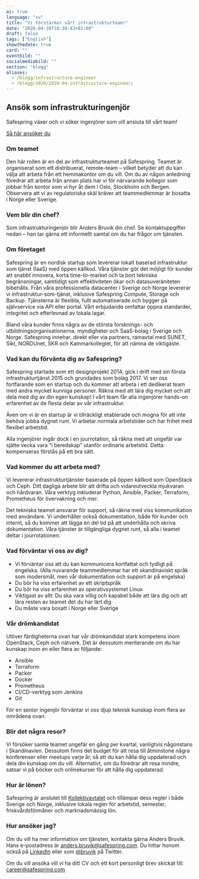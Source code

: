 ```yaml
---
ai: true
language: "sv"
title: "Vi förstärker vårt infrastrukturteam!"
date: "2020-04-28T10:39:43+02:00"
draft: false
tags: ["English"]
showthedate: true
card: ""
eventbild: ""
socialmediabild: ""
section: "blogg"
aliases:
  - /blogg/infrastructure-engineer
  - /blogg/2020/2020-04-infrastructure-engineer/
---
```

## Ansök som infrastrukturingenjör

<div class="ingress"><p>Safespring växer och vi söker ingenjörer som vill ansluta till vårt team!</p></div>

<a id="button" href="#apply">Så här ansöker du</a>

### Om teamet

Den här rollen är en del av infrastrukturteamet på Safespring. Teamet är organiserat som ett distribuerat, remote-team – vilket betyder att du kan välja att arbeta från ett hemmakontor om du vill. Om du av någon anledning föredrar att arbeta från annan plats har vi för närvarande kollegor som jobbar från kontor som vi hyr åt dem i Oslo, Stockholm och Bergen. Observera att vi av regulatoriska skäl kräver att teammedlemmar är bosatta i Norge eller Sverige.

### Vem blir din chef?

Som infrastrukturingenjör blir Anders Bruvik din chef. Se kontaktuppgifter nedan – han tar gärna ett informellt samtal om du har frågor om tjänsten.

### Om företaget

Safespring är en nordisk startup som levererar lokalt baserad infrastruktur som tjänst (IaaS) med öppen källkod. Våra tjänster gör det möjligt för kunder att snabbt innovera, korta time-to-market och ta bort tekniska begränsningar, samtidigt som effektiviteten ökar och datasuveräniteten bibehålls. Från våra professionella datacenter i Sverige och Norge levererar vi infrastruktur-som-tjänst, inklusive Safespring Compute, Storage och Backup. Tjänsterna är flexibla, fullt automatiserade och bygger på självservice via API eller portal. Vårt erbjudande omfattar öppna standarder, integritet och efterlevnad av lokala lagar.

Bland våra kunder finns några av de största forsknings- och utbildningsorganisationerna, myndigheter och SaaS-bolag i Sverige och Norge. Safespring innehar, direkt eller via partners, ramavtal med SUNET, Sikt, NORDUnet, SKR och Kammarkollegiet, för att nämna de viktigaste.

### Vad kan du förvänta dig av Safespring?

Safespring startade som ett designprojekt 2014, gick i drift med sin första infrastrukturtjänst 2015 och grundades som bolag 2017. Vi ser oss fortfarande som en startup och du kommer att arbeta i ett dedikerat team med andra mycket kunniga personer. Räkna med att lära dig mycket och att dela med dig av din egen kunskap! I vårt team får alla ingenjörer hands-on erfarenhet av de flesta delar av vår infrastruktur.

Även om vi är en startup är vi tillräckligt etablerade och mogna för att inte behöva jobba dygnet runt. Vi arbetar normala arbetstider och har frihet med flexibel arbetstid.

Alla ingenjörer ingår dock i en jourrotation, så räkna med att ungefär var sjätte vecka vara “i beredskap” utanför ordinarie arbetstid. Detta kompenseras förstås på ett bra sätt.

### Vad kommer du att arbeta med?

Vi levererar infrastrukturtjänster baserade på öppen källkod som OpenStack och Ceph. Ditt dagliga arbete blir att drifta och vidareutveckla mjukvaran och hårdvaran. Våra verktyg inkluderar Python, Ansible, Packer, Terraform, Prometheus för övervakning och mer.

Det tekniska teamet ansvarar för support, så räkna med viss kommunikation med användare. Vi underhåller också dokumentation, både för kunder och internt, så du kommer att lägga en del tid på att underhålla och skriva dokumentation. Våra tjänster är tillgängliga dygnet runt, så alla i teamet deltar i jourrotationen.

### Vad förväntar vi oss av dig?

- Vi förväntar oss att du kan kommunicera kortfattat och tydligt på engelska. (Alla nuvarande teammedlemmar har ett skandinaviskt språk som modersmål, men vår dokumentation och support är på engelska)
- Du bör ha viss erfarenhet av ett skriptspråk
- Du bör ha viss erfarenhet av operativsystemet Linux
- Viktigast av allt: Du ska vara villig och kapabel både att lära dig och att lära resten av teamet det du har lärt dig
- Du måste vara bosatt i Norge eller Sverige

### Vår drömkandidat

Utöver färdigheterna ovan har vår drömkandidat stark kompetens inom OpenStack, Ceph och nätverk. Det är dessutom meriterande om du har kunskap inom en eller flera av följande:

- Ansible
- Terraform
- Packer
- Docker
- Prometheus
- CI/CD-verktyg som Jenkins
- Git

För en senior ingenjör förväntar vi oss djup teknisk kunskap inom flera av områdena ovan.

### Blir det några resor?

Vi försöker samla teamet ungefär en gång per kvartal, vanligtvis någonstans i Skandinavien.
Dessutom finns det budget för att resa till åtminstone några konferenser eller meetups varje år, så att du kan hålla dig uppdaterad och dela din kunskap om du vill. Alternativt, om du föredrar att resa mindre, satsar vi på böcker och onlinekurser för att hålla dig uppdaterad.

### Hur är lönen?

Safespring är anslutet till [Kollektivavtalet](https://www.itot.se/) och tillämpar dess regler i både Sverige och Norge, inklusive lokala regler för arbetstid, semester, friskvårdsförmåner och marknadsmässig lön.

<div id="apply"></div>

### Hur ansöker jag?

Om du vill ha mer information om tjänsten, kontakta gärna Anders Bruvik. Hans e-postadress är [anders.bruvik@safespring.com](mailto:anders.bruvik@safespring.com). Du hittar honom också på [LinkedIn](https://www.linkedin.com/in/bruvik/) eller som [@bruvik](https://twitter.com/bruvik) på Twitter.

Om du vill ansöka vill vi ha ditt CV och ett kort personligt brev skickat till:
[career@safespring.com](mailto:career@safespring.com)
